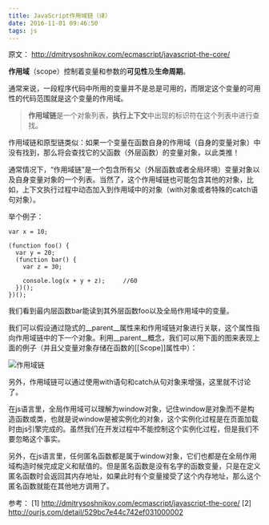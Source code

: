 ```yaml
---
title: JavaScript作用域链（译）
date: 2016-11-01 09:46:50
tags: js
---
```


原文： http://dmitrysoshnikov.com/ecmascript/javascript-the-core/

**作用域**（scope）控制着变量和参数的**可见性**及**生命周期**。

通常来说，一段程序代码中所用的变量并不是总是可用的，而限定这个变量的可用性的代码范围就是这个变量的作用域。

> **作用域链**是一个对象列表，**执行上下文**中出现的标识符在这个列表中进行查找。

作用域链和原型链类似：如果一个变量在函数自身的作用域（自身的变量对象）中没有找到，那么将会查找它的父函数（外层函数）的变量对象，以此类推！

<!-- more -->

通常情况下，“作用域链”是一个包含所有父（外层函数或者全局环境）变量对象以及自身变量对象的一个列表。当然了，这个作用域链也可能包含其他的对象，比如，上下文执行过程中动态加入到作用域中的对象（with对象或者特殊的catch语句对象）。

举个例子：

```
var x = 10;

(function foo() {
  var y = 20;
  (function bar() {
    var z = 30;

    console.log(x + y + z);     //60
  })();
})();
```

我们看到最内层函数bar能读到其外层函数foo以及全局作用域中的变量。

我们可以假设通过隐式的__parent__属性来和作用域链对象进行关联，这个属性指向作用域链中的下一个对象。利用__parent__概念，我们可以用下面的图来表现上面的例子（并且父变量对象存储在函数的[[Scope]]属性中）：

![作用域链](/css/images/scope-chain/scope-chain.png)

另外，作用域链可以通过使用with语句和catch从句对象来增强，这里就不讨论了。

在js语言里，全局作用域可以理解为window对象，记住window是对象而不是构造函数或类，也就是说window是被实例化的对象，这个实例化过程是在页面加载时由js引擎完成的。虽然我们在开发过程中不能控制这个实例化过程，但是我们不要忽略这个事实。

另外，在js语言里，任何匿名函数都是属于window对象，它们也都是在全局作用域构造时候完成定义和赋值的。但是匿名函数是没有名字的函数变量，只是在定义匿名函数时会返回其内存地址，如果此时有个变量接受了这个内存地址，那么这个匿名函数就能在其他地方调用了。


参考：
[1] http://dmitrysoshnikov.com/ecmascript/javascript-the-core/
[2] http://ourjs.com/detail/529bc7e44c742ef031000002